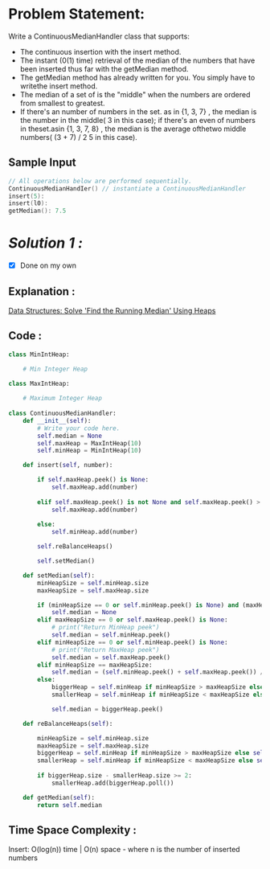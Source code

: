 # Problem Statement:

Write a ContinuousMedianHandler class that supports: 

- The continuous insertion with the insert method.
- The instant (0(1) time) retrieval of the median of the numbers that have been inserted thus far with the getMedian method.
- The getMedian method has already written for you. You simply have to writethe insert method.
- The median of a set of is the "middle" when the numbers are ordered from smallest to greatest.
- If there's an number of numbers in the set. as in {1, 3, 7} , the median is the number in the middle( 3 in this case); if there's an even of numbers in theset.asin {1, 3, 7, 8} , the median is the average ofthetwo middle numbers( (3 + 7) / 2 5 in this case).

## Sample Input

```cpp
// All operations below are performed sequentially. 
ContinuousMedianHandIer() // instantiate a ContinuousMedianHandler 
insert(5): 
insert(l0): 
getMedian(): 7.5
```

# *Solution 1 :*

- [x]  Done on my own

## Explanation :

[Data Structures: Solve 'Find the Running Median' Using Heaps](https://www.youtube.com/watch?v=VmogG01IjYc)

## Code :

```python
class MinIntHeap: 

    # Min Integer Heap
			
class MaxIntHeap: 

    # Maximum Integer Heap
			
class ContinuousMedianHandler:
    def __init__(self):
        # Write your code here.
        self.median = None
        self.maxHeap = MaxIntHeap(10)
        self.minHeap = MinIntHeap(10)

    def insert(self, number):

        if self.maxHeap.peek() is None:
            self.maxHeap.add(number)
			
        elif self.maxHeap.peek() is not None and self.maxHeap.peek() > number:
            self.maxHeap.add(number)
			
        else:
            self.minHeap.add(number)

        self.reBalanceHeaps()

        self.setMedian()

    def setMedian(self):
        minHeapSize = self.minHeap.size
        maxHeapSize = self.maxHeap.size

        if (minHeapSize == 0 or self.minHeap.peek() is None) and (maxHeapSize == 0 or self.maxHeap.peek() is None):
            self.median = None
        elif maxHeapSize == 0 or self.maxHeap.peek() is None:
            # print("Return MinHeap peek")
            self.median = self.minHeap.peek()
        elif minHeapSize == 0 or self.minHeap.peek() is None:
            # print("Return MaxHeap peek")
            self.median = self.maxHeap.peek()
        elif minHeapSize == maxHeapSize:
            self.median = (self.minHeap.peek() + self.maxHeap.peek()) / 2
        else:
            biggerHeap = self.minHeap if minHeapSize > maxHeapSize else self.maxHeap
            smallerHeap = self.minHeap if minHeapSize < maxHeapSize else self.maxHeap

            self.median = biggerHeap.peek()

    def reBalanceHeaps(self):

        minHeapSize = self.minHeap.size
        maxHeapSize = self.maxHeap.size
        biggerHeap = self.minHeap if minHeapSize > maxHeapSize else self.maxHeap
        smallerHeap = self.minHeap if minHeapSize < maxHeapSize else self.maxHeap
        
        if biggerHeap.size - smallerHeap.size >= 2:
            smallerHeap.add(biggerHeap.poll())

    def getMedian(self):
        return self.median
```

## Time Space Complexity :

Insert: O(log(n)) time | O(n) space - where n is the number of inserted numbers